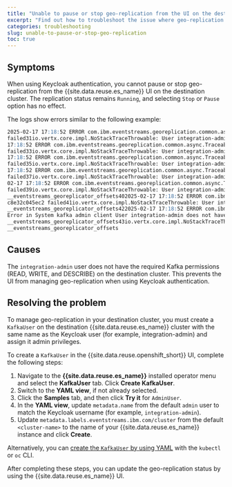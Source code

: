 ```yaml
---
title: "Unable to pause or stop geo-replication from the UI on the destination cluster with Keycloak authentication"
excerpt: "Find out how to troubleshoot the issue where geo-replication cannot be paused or stopped from the Event Streams UI on the destination cluster when using Keycloak authentication."
categories: troubleshooting
slug: unable-to-pause-or-stop-geo-replication
toc: true
---
```


## Symptoms

When using Keycloak authentication, you cannot pause or stop geo-replication from the {{site.data.reuse.es_name}} UI on the destination cluster. The replication status remains `Running`, and selecting `Stop` or `Pause` option has no effect.

The logs show errors similar to the following example:


```markdown
2025-02-17 17:18:52 ERROR com.ibm.eventstreams.georeplication.common.async.TraceablePromise - Promise e237dac1-fbd4-4270-99db-9ea1bd71f6ab
failed31io.vertx.core.impl.NoStackTraceThrowable: User integration-admin does not have permission WRITE for resource __eventstreams_georeplicator_offsets322025-02-17
17:18:52 ERROR com.ibm.eventstreams.georeplication.common.async.TraceablePromise - Promise 1d7ff7d6-10d6-45cf-a224-691b498a1771
failed33io.vertx.core.impl.NoStackTraceThrowable: User integration-admin does not have permission WRITE for resource __eventstreams_georeplicator_offsets342025-02-17
17:18:52 ERROR com.ibm.eventstreams.georeplication.common.async.TraceablePromise - Promise d766cb84-a947-45bc-b243-d4173064f06c
failed35io.vertx.core.impl.NoStackTraceThrowable: User integration-admin does not have permission READ for resource __eventstreams_georeplicator_offsets362025-02-17
17:18:52 ERROR com.ibm.eventstreams.georeplication.common.async.TraceablePromise - Promise 2553fd91-bd2a-495a-ba4e-9ef4f9a4498b
failed37io.vertx.core.impl.NoStackTraceThrowable: User integration-admin does not have permission DESCRIBE for resource __eventstreams_georeplicator_offsets382025-
02-17 17:18:52 ERROR com.ibm.eventstreams.georeplication.common.async.TraceablePromise - Promise 7cc5c4fa-d439-4cc2-a8ca-313d013d9a4d
failed39io.vertx.core.impl.NoStackTraceThrowable: User integration-admin does not have permission DESCRIBE_CONFIGS for resource
__eventstreams_georeplicator_offsets402025-02-17 17:18:52 ERROR com.ibm.eventstreams.georeplication.common.async.TraceablePromise - Promise 3c0f5bfd-6ce3-4f46-8f8c-
c8e32c045ec2 failed41io.vertx.core.impl.NoStackTraceThrowable: User integration-admin does not have permission READ for resource
__eventstreams_georeplicator_offsets422025-02-17 17:18:52 ERROR com.ibm.eventstreams.georeplication.georeplicators.handlers.GeoReplicatorACLPermissionsCheckHandler -
Error in System kafka admin client User integration-admin does not have permission WRITE for resource
__eventstreams_georeplicator_offsets43io.vertx.core.impl.NoStackTraceThrowable: User integration-admin does not have permission WRITE for resource
__eventstreams_georeplicator_offsets
```

## Causes

The `integration-admin` user does not have the required Kafka permissions (READ, WRITE, and DESCRIBE) on the destination cluster. This prevents the UI from managing geo-replication when using Keycloak authentication.


## Resolving the problem

To manage geo-replication in your destination cluster, you must create a `KafkaUser` on the destination {{site.data.reuse.es_name}} cluster with the same name as the Keycloak user (for example, integration-admin) and assign it admin privileges.

To create a `KafkaUser` in the {{site.data.reuse.openshift_short}} UI, complete the following steps:

1. Navigate to the **{{site.data.reuse.es_name}}** installed operator menu and select the **KafkaUser** tab. Click **Create KafkaUser**.
2. Switch to the **YAML view**, if not already selected.
3. Click the **Samples** tab, and then click **Try it** for `AdminUser`.
4. In the **YAML view**, update `metadata.name` from the default `admin` user to match the Keycloak username (for example, `integration-admin`).
5. Update `metadata.labels.eventstreams.ibm.com/cluster` from the default `<cluster-name>` to the name of your {{site.data.reuse.es_name}} instance and click **Create**.

Alternatively, you can [create the `KafkaUser` by using YAML](../../security/managing-access/#creating-a-kafkauser-by-using-yaml) with the `kubectl` or `oc` CLI.

After completing these steps, you can update the geo-replication status by using the {{site.data.reuse.es_name}} UI.